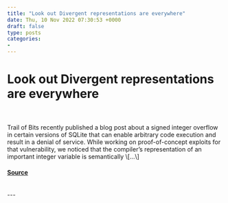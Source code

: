```yaml
---
title: "Look out Divergent representations are everywhere"
date: Thu, 10 Nov 2022 07:30:53 +0000
draft: false
type: posts
categories: 
- 
---
```

# Look out Divergent representations are everywhere

<br/>

<br/>
Trail of Bits recently published a blog post about a signed integer overflow in certain versions of SQLite that can enable arbitrary code execution and result in a denial of service. While working on proof-of-concept exploits for that vulnerability, we noticed that the compiler’s representation of an important integer variable is semantically \[…\]

#### [Source](https://blog.trailofbits.com/2022/11/10/divergent-representations-variable-overflows-c-compiler/)

<br/>
---
